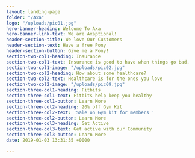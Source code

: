 ```yaml
---
layout: landing-page
folder: "/Axa"
logo: "/uploads/pic01.jpg"
hero-banner-heading: Welcome To Axa
hero-banner-link-text: We are Axaptional!
header-section-title: We love Our Customers
header-section-text: Have a free Pony
header-section-button: Give me a Pony!
section-two-col1-heading: Insurance
section-two-col1-text: Insurance is good to have when things go bad.
section-two-col1-image: "/uploads/pic02.jpg"
section-two-col2-heading: How about some healthcare?
section-two-col2-text: Healthcare is for the ones you love
section-two-col2-image: "/uploads/pic09.jpg"
section-three-col1-heading: Fitbits
section-three-col1-text: Fitbits help keep you healthy
section-three-col1-button: Learn More
section-three-col2-heading: 20% off Gym Kit
section-three-col2-text: 'Sale on Gym kit for members '
section-three-col2-button: Learn More
section-three-col3-heading: Get Active
section-three-col3-text: Get active with our Community
section-three-col3-button: Learn More
date: 2019-01-03 13:31:35 +0000

---
```

